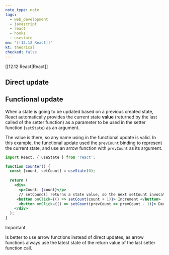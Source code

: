 ```yaml
---
note_type: note
tags:
  - web_development
  - javascript
  - react
  - hooks
  - usestate
mn: "[[12.12 React]]"
kt: theorical
checked: false
---
```

[[12.12 React|React]]

## Direct update

## Functional update
When a state is going to be updated based on a previous created state, React automatically provides the current state **value** (returned by the last called of the setter function) as a parameter to be used in the setter function (`setState`) as an argument.

The value is there, so any name using in the functional update is valid. In this example, the functional update used the `prevCount` binding to represent the current state, and use an arrow function with `prevCount` as its argument. 

```jsx
import React, { useState } from 'react';

function Counter() {
  const [count, setCount] = useState(0);
 
  return (
    <div>
      <p>Count: {count}</p>
      // setCound() returns a state value, so the next setCount invocation will be using that value as argument to update the state
     <button onClick={() => setCount(count + 1)}> Increment </button>
      <button onClick={() => setCount(prevCount => prevCount - 1)}> Decrement </button>
    </div>
  );
}
```

>[!important]
>Is better to use arrow functions instead of direct updates, as arrow functions always use the latest state of the return value of the last setter function call.

